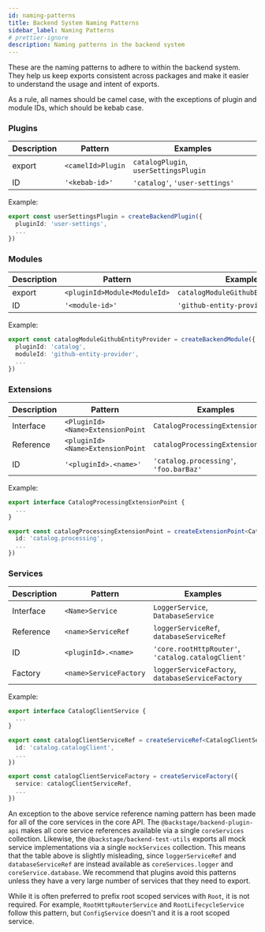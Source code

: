 ```yaml
---
id: naming-patterns
title: Backend System Naming Patterns
sidebar_label: Naming Patterns
# prettier-ignore
description: Naming patterns in the backend system
---
```


These are the naming patterns to adhere to within the backend system. They help us keep exports consistent across packages and make it easier to understand the usage and intent of exports.

As a rule, all names should be camel case, with the exceptions of plugin and module IDs, which should be kebab case.

### Plugins

| Description | Pattern           | Examples                              |
| ----------- | ----------------- | ------------------------------------- |
| export      | `<camelId>Plugin` | `catalogPlugin`, `userSettingsPlugin` |
| ID          | `'<kebab-id>'`    | `'catalog'`, `'user-settings'`        |

Example:

```ts
export const userSettingsPlugin = createBackendPlugin({
  pluginId: 'user-settings',
  ...
})
```

### Modules

| Description | Pattern                      | Examples                            |
| ----------- | ---------------------------- | ----------------------------------- |
| export      | `<pluginId>Module<ModuleId>` | `catalogModuleGithubEntityProvider` |
| ID          | `'<module-id>'`              | `'github-entity-provider'`          |

Example:

```ts
export const catalogModuleGithubEntityProvider = createBackendModule({
  pluginId: 'catalog',
  moduleId: 'github-entity-provider',
  ...
})
```

### Extensions

| Description | Pattern                          | Examples                               |
| ----------- | -------------------------------- | -------------------------------------- |
| Interface   | `<PluginId><Name>ExtensionPoint` | `CatalogProcessingExtensionPoint`      |
| Reference   | `<pluginId><Name>ExtensionPoint` | `catalogProcessingExtensionPoint`      |
| ID          | `'<pluginId>.<name>'`            | `'catalog.processing'`, `'foo.barBaz'` |

Example:

```ts
export interface CatalogProcessingExtensionPoint {
  ...
}

export const catalogProcessingExtensionPoint = createExtensionPoint<CatalogProcessingExtensionPoint>({
  id: 'catalog.processing',
  ...
})
```

### Services

| Description | Pattern                | Examples                                           |
| ----------- | ---------------------- | -------------------------------------------------- |
| Interface   | `<Name>Service`        | `LoggerService`, `DatabaseService`                 |
| Reference   | `<name>ServiceRef`     | `loggerServiceRef`, `databaseServiceRef`           |
| ID          | `<pluginId>.<name>`    | `'core.rootHttpRouter'`, `'catalog.catalogClient'` |
| Factory     | `<name>ServiceFactory` | `loggerServiceFactory`, `databaseServiceFactory`   |

Example:

```ts
export interface CatalogClientService {
  ...
}

export const catalogClientServiceRef = createServiceRef<CatalogClientService>({
  id: 'catalog.catalogClient',
  ...
})

export const catalogClientServiceFactory = createServiceFactory({
  service: catalogClientServiceRef,
  ...
})
```

An exception to the above service reference naming pattern has been made for all of the core services in the core API. The `@backstage/backend-plugin-api` makes all core service references available via a single `coreServices` collection. Likewise, the `@backstage/backend-test-utils` exports all mock service implementations via a single `mockServices` collection. This means that the table above is slightly misleading, since `loggerServiceRef` and `databaseServiceRef` are instead available as `coreServices.logger` and `coreService.database`. We recommend that plugins avoid this patterns unless they have a very large number of services that they need to export.

While it is often preferred to prefix root scoped services with `Root`, it is not required. For example, `RootHttpRouterService` and `RootLifecycleService` follow this pattern, but `ConfigService` doesn't and it is a root scoped service.
